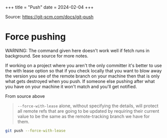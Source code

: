 +++
title = "Push"
date = 2024-02-04
+++

Source: <https://git-scm.com/docs/git-push>

# Force pushing

WARNING: The command given here doesn't work well if fetch runs in background. See source for more notes.

If working on a project where you aren't the only committer it's better to use the with lease option so that if you check locally that you want to blow away the version you see of the remote branch on your machine then that is only what gets destroyed when you push.
If someone else pushing after what you have on your machine it won't match and you'll get notified.

From source above

> `--force-with-lease` alone, without specifying the details, will protect all remote refs that are going to be updated by requiring their current value to be the same as the remote-tracking branch we have for them.

```sh
git push --force-with-lease
```
